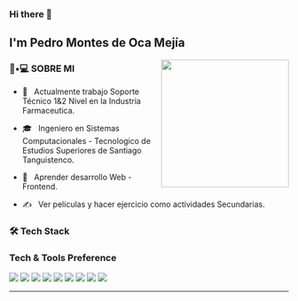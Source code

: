 ### Hi there 👋<h2> I'm Pedro Montes de Oca Mejía</h2>
<img align='right' src="https://media.giphy.com/media/M9gbBd9nbDrOTu1Mqx/giphy.gif" width="230">

<h3> 👨•💻 SOBRE MI </h3>


- 🤔 &nbsp; Actualmente trabajo Soporte Técnico 1&2 Nivel en la Industria Farmaceutica.

- 🎓 &nbsp; Ingeniero en Sistemas Computacionales - Tecnologico de Estudios Superiores de Santiago Tanguistenco.

- 🌱 &nbsp; Aprender desarrollo Web - Frontend.

- ✍️ &nbsp; Ver peliculas y hacer ejercicio como actividades Secundarias.



<h3>🛠 Tech Stack</h3>

### Tech & Tools Preference

<img src = "https://img.shields.io/badge/-HTML5-E34F26?style=flat&logo=html5&logoColor=white"> <img src = "https://img.shields.io/badge/-CSS3-1572B6?style=flat&logo=css3&logoColor=white">
<img src="https://img.shields.io/badge/-Bootstrap-563D7C?style=flat&logo=bootstrap&logoColor=white">
<img src="https://img.shields.io/badge/-JavaScript-eed718?style=flat&logo=javascript&logoColor=ffffff">
<img src="https://img.shields.io/badge/-Sass-cc6699?style=flat&logo=sass&logoColor=ffffff">
<img src="https://img.shields.io/badge/-MySQL-F29111?style=flat&logo=mysql&logoColor=FFFFFF">
<img src="http://img.shields.io/badge/-Git-F1502F?style=flat&logo=git&logoColor=FFFFFF">
<img src="http://img.shields.io/badge/-Github-000000?style=flat&logo=github&logoColor=FFFFFF">
<img src="http://img.shields.io/badge/-VS%20Code-007ACC?style=flat&logo=visual%20studio%20code&logoColor=white">



<hr>

